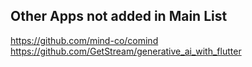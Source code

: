 ## Other Apps not added in Main List

https://github.com/mind-co/comind
https://github.com/GetStream/generative_ai_with_flutter

